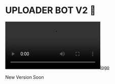 # UPLOADER BOT V2 🚀

[![logo](https://te.legra.ph/file/2861fcc5d6ef13ba0a5e5.mp4)](https://telegram.dog/UploadLinkToFileBot)


New Version Soon 
